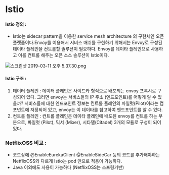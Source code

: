 # Istio

#### Istio 정의 : 
- Istio는 sidecar pattern을 이용한 service mesh architecture 의 구현체인 오픈 플랫폼이다.Envoy를 이용해서 서비스 매쉬를 구현하기 위해서는 Envoy로 구성된 데이타 플레인을 컨트롤할 솔루션이 필요하다. Envoy를 데이타 플레인으로 사용하고 이를 컨트롤 해주는 오픈 소스 솔루션이 Istio이다.

![스크린샷 2019-03-11 오후 5.37.30.png](https://s3-ap-northeast-1.amazonaws.com/torchpad-production/wikis/10853/cswUGrB3QO9xEP92U87W_%E1%84%89%E1%85%B3%E1%84%8F%E1%85%B3%E1%84%85%E1%85%B5%E1%86%AB%E1%84%89%E1%85%A3%E1%86%BA%202019-03-11%20%E1%84%8B%E1%85%A9%E1%84%92%E1%85%AE%205.37.30.png)

#### Istio 구조 :
1) 데이터 플레인 : 데이터 플레인은 사이드카 형식으로 배포되는 envoy 프록시로 구성되어 있다. 그러면 envoy는 서비스들의 IP 주소 (엔드포인트)를 어떻게 알 수 있을까? 서비스들에 대한 엔드포인트 정보는 컨트롤 플레인의 파일럿(Pilot)이라는 컴포넌트에 저장되어 있고, envoy는 이 데이타를 참고하여 엔드포인트를 알 수 있다. 
2) 컨트롤 플레인 : 컨트롤 플레인은 데이타 플레인에 배포된 envoy를 컨트롤 하는 부분으로, 파일럿 (Pilot), 믹서 (Mixer), 시타델(Citadel) 3개의 모듈로 구성이 되어 있다. 






### NetflixOSS 비교 :
- 코드상에 @EnableEurekaClient @EnableSideCar 등의 코드를 추가해야하는 NetflixOSS와 다르게 Istio는 pod 만으로 적용이 가능하다.
- Java 이외에도 사용이 가능하다 (NetflixOSS는 스프링기반)
